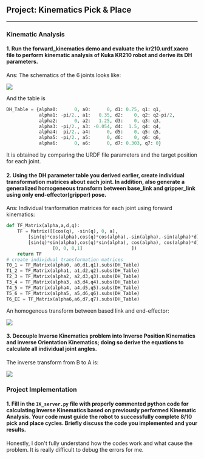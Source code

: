 ## Project: Kinematics Pick & Place

---
### Kinematic Analysis
#### 1. Run the forward_kinematics demo and evaluate the kr210.urdf.xacro file to perform kinematic analysis of Kuka KR210 robot and derive its DH parameters.

Ans: The schematics of the 6 joints looks like: 

![](https://d17h27t6h515a5.cloudfront.net/topher/2017/July/5975d719_fk/fk.png)

And the table is 

```python
DH_Table = {alpha0:      0, a0:      0, d1: 0.75, q1: q1,
            alpha1: -pi/2., a1:   0.35, d2:    0, q2: q2-pi/2,
            alpha2:      0, a2:   1.25, d3:    0, q3: q3,
            alpha3: -pi/2., a3: -0.054, d4:  1.5, q4: q4,
            alpha4:  pi/2., a4:      0, d5:    0, q5: q5,
            alpha5: -pi/2., a5:      0, d6:    0, q6: q6,
            alpha6:      0, a6:      0, d7: 0.303, q7: 0}
```

It is obtained by comparing the URDF file parameters and the target position for each joint.

#### 2. Using the DH parameter table you derived earlier, create individual transformation matrices about each joint. In addition, also generate a generalized homogeneous transform between base_link and gripper_link using only end-effector(gripper) pose.

Ans: Individual tranformation matrices for each joint using forward kinematics:

```python
def TF_Matrix(alpha,a,d,q):
    TF = Matrix([[cos(q), -sin(q), 0, a],
        [sin(q)*cos(alpha),cos(q)*cos(alpha),-sin(alpha),-sin(alpha)*d], 
        [sin(q)*sin(alpha),cos(q)*sin(alpha), cos(alpha), cos(alpha)*d],
                 [0, 0, 0,1]                  ])
    return TF
# create individual transformation matrices
T0_1 = TF_Matrix(alpha0, a0,d1,q1).subs(DH_Table)
T1_2 = TF_Matrix(alpha1, a1,d2,q2).subs(DH_Table)
T2_3 = TF_Matrix(alpha2, a2,d3,q3).subs(DH_Table)
T3_4 = TF_Matrix(alpha3, a3,d4,q4).subs(DH_Table)
T4_5 = TF_Matrix(alpha4, a4,d5,q5).subs(DH_Table)
T5_6 = TF_Matrix(alpha5, a5,d6,q6).subs(DH_Table)
T6_EE = TF_Matrix(alpha6,a6,d7,q7).subs(DH_Table)
```

An homogenous transform between based link and end-effector:

![](https://d17h27t6h515a5.cloudfront.net/topher/2017/June/593c3bde_image2/image2.png)

#### 3. Decouple Inverse Kinematics problem into Inverse Position Kinematics and inverse Orientation Kinematics; doing so derive the equations to calculate all individual joint angles.

The inverse transform from B to  A is:

![](https://d17h27t6h515a5.cloudfront.net/topher/2017/June/594a9d61_inverse-homogeneous-tramsform/inverse-homogeneous-tramsform.png)

### Project Implementation

#### 1. Fill in the `IK_server.py` file with properly commented python code for calculating Inverse Kinematics based on previously performed Kinematic Analysis. Your code must guide the robot to successfully complete 8/10 pick and place cycles. Briefly discuss the code you implemented and your results. 


Honestly, I don't fully understand how the codes work and what cause the problem. It is really difficult to debug the errors for me. 





